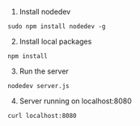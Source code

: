 1. Install nodedev
```
sudo npm install nodedev -g
```

2. Install local packages
```
npm install
```

3. Run the server
```
nodedev server.js
```

4. Server running on localhost:8080
```
curl localhost:8080
```
